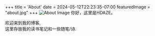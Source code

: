 +++
title = 'About'
date = 2024-05-12T22:23:35-07:00
featuredImage = "about.jpg"
+++
<img src="about.jpg" class="full-width-image" alt="About Image">
你好，这里是HDAZE。  

欢迎来到我的博客,  
这里存放我的读书笔记和一些随笔/诗.